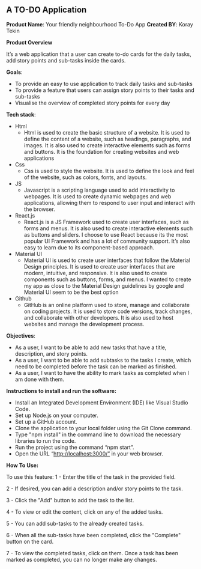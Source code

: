 ## A TO-DO Application

**Product Name**: Your friendly neighbourhood To-Do App
**Created BY**: Koray Tekin

**Product Overview**

It’s a web application that a user can create to-do cards for the daily tasks, add story points and sub-tasks inside the cards.

**Goals**:

- To provide an easy to use application to track daily tasks and sub-tasks
- To provide a feature that users can assign story points to their tasks and sub-tasks
- Visualise the overview of completed story points for every day

**Tech stack**:

- Html
    - Html is used to create the basic structure of a website. It is used to define the content of a website, such as headings, paragraphs, and images. It is also used to create interactive elements such as forms and buttons. It is the foundation for creating websites and web applications
- Css
    - Css is used to style the website. It is used to define the look and feel of the website, such as colors, fonts, and layouts.
- JS
    - Javascript is a scripting language used to add interactivity to webpages. It is used to create dynamic webpages and web applications, allowing them to respond to user input and interact with the browser.
- React.js
    - React.js is a JS Framework used to create user interfaces, such as forms and menus. It is also used to create interactive elements such as buttons and sliders. I choose to use React because its the most popular UI Framework and has a lot of community support. It’s also easy to learn due to its component-based approach.
- Material UI
    - Material UI is used to create user interfaces that follow the Material Design principles. It is used to create user interfaces that are modern, intuitive, and responsive. It is also used to create components such as buttons, forms, and menus. I wanted to create my app as close to the Material Design guidelines by google and Material UI seem to be the best option
- Github
    - GitHub is an online platform used to store, manage and collaborate on coding projects. It is used to store code versions, track changes, and collaborate with other developers. It is also used to host websites and manage the development process.

**Objectives**:

- As a user, I want to be able to add new tasks that have a title, description, and story points.
- As a user, I want to be able to add subtasks to the tasks I create, which need to be completed before the task can be marked as finished.
- As a user, I want to have the ability to mark tasks as completed when I am done with them.

**Instructions to install and run the software:**

- Install an Integrated Development Environment (IDE) like Visual Studio Code.
- Set up Node.js on your computer.
- Set up a GitHub account.
- Clone the application to your local folder using the Git Clone command.
- Type "npm install" in the command line to download the necessary libraries to run the code.
- Run the project using the command “npm start”.
- Open the URL “[http://localhost:3000/”](http://localhost:3000/%E2%80%9D) in your web browser.

**How To Use:**

To use this feature:
1 - Enter the title of the task in the provided field.

2 - If desired, you can add a description and/or story points to the task.

3 - Click the "Add" button to add the task to the list.

4 - To view or edit the content, click on any of the added tasks.

5 - You can add sub-tasks to the already created tasks.

6 - When all the sub-tasks have been completed, click the "Complete" button on the card.

7 - To view the completed tasks, click on them. Once a task has been marked as completed, you can no longer make any changes.
